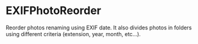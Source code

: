 # EXIFPhotoReorder
Reorder photos renaming using EXIF date. It also divides photos in folders using different criteria (extension, year, month, etc...).
